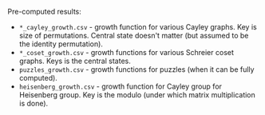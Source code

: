 Pre-computed results:
* `*_cayley_growth.csv` - growth function for various Cayley graphs. 
Key is size of permutations. 
Central state doesn't matter (but assumed to be the identity permutation).
* `*_coset_growth.csv` - growth functions for various Schreier coset graphs. 
Keys is the central states.
* `puzzles_growth.csv` - growth functions for puzzles (when it can be fully computed).
* `heisenberg_growth.csv` - growth function for Cayley group for Heisenberg group. 
Key is the modulo (under which matrix multiplication is done).

